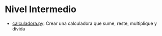 # Nivel Intermedio
- [calculadora.py](calculadora.py): Crear una calculadora que sume, reste, multiplique y divida